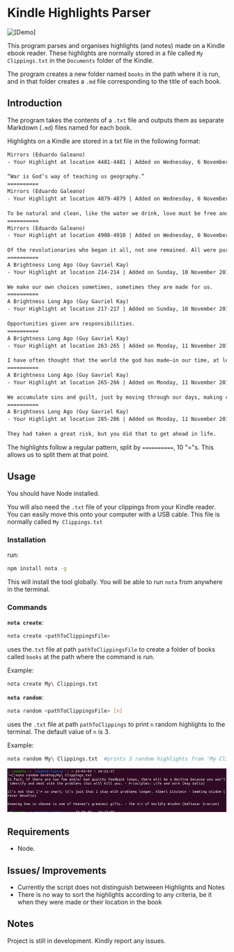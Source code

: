 # Kindle Highlights Parser

![[Demo]](/nota-demo.gif)

This program parses and organises highlights (and notes) made on a Kindle ebook reader. These highlights are normally stored in a file called `My Clippings.txt` in the `Documents` folder of the Kindle.

The program creates a new folder named `books` in the path where it is run, and in that folder creates a `.md` file corresponding to the title of each book.

## Introduction
The program takes the contents of a `.txt` file and outputs them as separate Markdown (`.md`) files named for each book.

Highlights on a Kindle are stored in a txt file in the following format:

```txt
Mirrors (Eduardo Galeano)
- Your Highlight at location 4481-4481 | Added on Wednesday, 6 November 2019 13:36:03

“War is God’s way of teaching us geography.”
==========
Mirrors (Eduardo Galeano)
- Your Highlight at location 4879-4879 | Added on Wednesday, 6 November 2019 17:45:36

To be natural and clean, like the water we drink, love must be free and mutual. But men demand obedience and deny pleasure.
==========
Mirrors (Eduardo Galeano)
- Your Highlight at location 4908-4910 | Added on Wednesday, 6 November 2019 23:33:03

Of the revolutionaries who began it all, not one remained. All were purged: buried, locked up, or driven out. And they were removed from official photographs and from history books. The revolution elevated to the throne the most mediocre of its leaders.
==========
A Brightness Long Ago (Guy Gavriel Kay)
- Your Highlight at location 214-214 | Added on Sunday, 10 November 2019 14:25:42

We make our own choices sometimes, sometimes they are made for us.
==========
A Brightness Long Ago (Guy Gavriel Kay)
- Your Highlight at location 217-217 | Added on Sunday, 10 November 2019 14:27:23

Opportunities given are responsibilities.
==========
A Brightness Long Ago (Guy Gavriel Kay)
- Your Highlight at location 263-265 | Added on Monday, 11 November 2019 00:34:32

I have often thought that the world the god has made—in our time, at least—is not generally kind to good men. I do not know what that says about me and my own life.
==========
A Brightness Long Ago (Guy Gavriel Kay)
- Your Highlight at location 265-266 | Added on Monday, 11 November 2019 00:34:48

We accumulate sins and guilt, just by moving through our days, making choices, doing, not doing.
==========
A Brightness Long Ago (Guy Gavriel Kay)
- Your Highlight at location 285-286 | Added on Monday, 11 November 2019 00:37:14

They had taken a great risk, but you did that to get ahead in life.

```

The highlights follow a regular pattern, split by `==========`, 10 "="s. This allows us to split them at that point.

## Usage

You should have Node installed.

You will also need the `.txt` file of your clippings from your Kindle reader. You can easily move this onto your computer with a USB cable. This file is normally called `My Clippings.txt`

### Installation

run:

```bash
npm install nota -g
```

This will install the tool globally. You will be able to run `nota` from anywhere in the terminal.

### Commands

**`nota create`**:

```bash
nota create <pathToClippingsFile>
```

uses the`.txt` file at path `pathToClippingsFile` to create a folder of books called `books` at the path where the command is run.

Example:

```bash
nota create My\ Clippings.txt
```

**`nota random`**:

```bash
nota random <pathToClippingsFile> [n]
```

uses the `.txt` file at path `pathToClippings` to print `n` random highlights to the terminal. The default value of `n` is 3.

Example:

```bash
nota random My\ Clippings.txt  #prints 3 random highlights from 'My Clippings.txt' to the terminal
```

![[Random Highlights Output]](/randomize.png)

## Requirements

- Node.

## Issues/ Improvements

- Currently the script does not distinguish betweeen Highlights and Notes
- There is no way to sort the highlights according to any criteria, be it when they were made or their location in the book
 

## Notes

Project is still in development. Kindly report any issues.


    